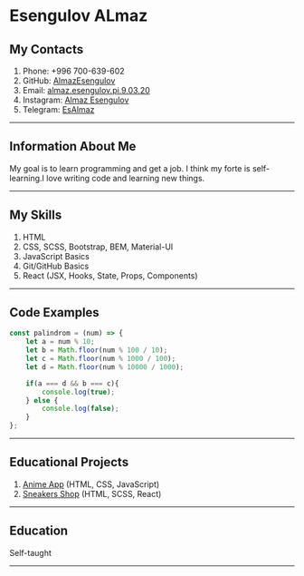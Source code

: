 # Esengulov ALmaz

## My Contacts

1. Phone: +996 700-639-602
2. GitHub: [AlmazEsengulov](https://github.com/EsengulovAlmaz)
3. Email: [almaz.esengulov.pi.9.03.20](almaz.esengulov.pi.9.03.20@gmail.com)
4. Instagram: [Almaz Esengulov](https://www.instagram.com/__esengulov_/)
5. Telegram: [EsAlmaz](https://t.me/EsAlmaz)



****


## Information About Me

My goal is to learn programming and get a job. I think my forte is self-learning.I love writing code and learning new things.



****


## My Skills

1. HTML 
2. CSS, SCSS, Bootstrap, BEM, Material-UI
3. JavaScript Basics
4. Git/GitHub Basics
5. React (JSX, Hooks, State, Props, Components)



*****


## Code Examples

```JavaScript
const palindrom = (num) => {
    let a = num % 10;
    let b = Math.floor(num % 100 / 10);
    let c = Math.floor(num % 1000 / 100);
    let d = Math.floor(num % 10000 / 1000);

    if(a === d && b === c){
        console.log(true);
    } else {
        console.log(false);
    }
};
```


****


## Educational Projects

1. [Anime App](https://github.com/EsengulovAlmaz/Anime-App) (HTML, CSS, JavaScript)
2. [Sneakers Shop](https://github.com/EsengulovAlmaz/react-sneakers) (HTML, SCSS, React)



****

## Education

Self-taught


****
